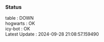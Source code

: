 ### Status


table : DOWN  
hogwarts : OK  
icy-bot : OK  
Latest Update : 2024-09-28 21:08:57.159490
